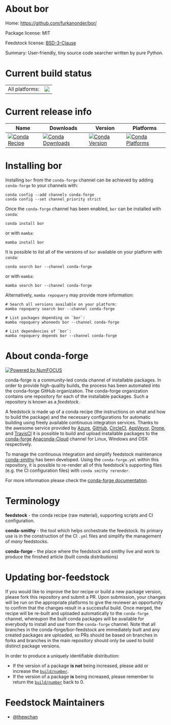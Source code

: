 About bor
=========

Home: https://github.com/furkanonder/bor/

Package license: MIT

Feedstock license: [BSD-3-Clause](https://github.com/conda-forge/bor-feedstock/blob/main/LICENSE.txt)

Summary: User-friendly, tiny source code searcher written by pure Python.

Current build status
====================


<table><tr><td>All platforms:</td>
    <td>
      <a href="https://dev.azure.com/conda-forge/feedstock-builds/_build/latest?definitionId=14214&branchName=main">
        <img src="https://dev.azure.com/conda-forge/feedstock-builds/_apis/build/status/bor-feedstock?branchName=main">
      </a>
    </td>
  </tr>
</table>

Current release info
====================

| Name | Downloads | Version | Platforms |
| --- | --- | --- | --- |
| [![Conda Recipe](https://img.shields.io/badge/recipe-bor-green.svg)](https://anaconda.org/conda-forge/bor) | [![Conda Downloads](https://img.shields.io/conda/dn/conda-forge/bor.svg)](https://anaconda.org/conda-forge/bor) | [![Conda Version](https://img.shields.io/conda/vn/conda-forge/bor.svg)](https://anaconda.org/conda-forge/bor) | [![Conda Platforms](https://img.shields.io/conda/pn/conda-forge/bor.svg)](https://anaconda.org/conda-forge/bor) |

Installing bor
==============

Installing `bor` from the `conda-forge` channel can be achieved by adding `conda-forge` to your channels with:

```
conda config --add channels conda-forge
conda config --set channel_priority strict
```

Once the `conda-forge` channel has been enabled, `bor` can be installed with `conda`:

```
conda install bor
```

or with `mamba`:

```
mamba install bor
```

It is possible to list all of the versions of `bor` available on your platform with `conda`:

```
conda search bor --channel conda-forge
```

or with `mamba`:

```
mamba search bor --channel conda-forge
```

Alternatively, `mamba repoquery` may provide more information:

```
# Search all versions available on your platform:
mamba repoquery search bor --channel conda-forge

# List packages depending on `bor`:
mamba repoquery whoneeds bor --channel conda-forge

# List dependencies of `bor`:
mamba repoquery depends bor --channel conda-forge
```


About conda-forge
=================

[![Powered by
NumFOCUS](https://img.shields.io/badge/powered%20by-NumFOCUS-orange.svg?style=flat&colorA=E1523D&colorB=007D8A)](https://numfocus.org)

conda-forge is a community-led conda channel of installable packages.
In order to provide high-quality builds, the process has been automated into the
conda-forge GitHub organization. The conda-forge organization contains one repository
for each of the installable packages. Such a repository is known as a *feedstock*.

A feedstock is made up of a conda recipe (the instructions on what and how to build
the package) and the necessary configurations for automatic building using freely
available continuous integration services. Thanks to the awesome service provided by
[Azure](https://azure.microsoft.com/en-us/services/devops/), [GitHub](https://github.com/),
[CircleCI](https://circleci.com/), [AppVeyor](https://www.appveyor.com/),
[Drone](https://cloud.drone.io/welcome), and [TravisCI](https://travis-ci.com/)
it is possible to build and upload installable packages to the
[conda-forge](https://anaconda.org/conda-forge) [Anaconda-Cloud](https://anaconda.org/)
channel for Linux, Windows and OSX respectively.

To manage the continuous integration and simplify feedstock maintenance
[conda-smithy](https://github.com/conda-forge/conda-smithy) has been developed.
Using the ``conda-forge.yml`` within this repository, it is possible to re-render all of
this feedstock's supporting files (e.g. the CI configuration files) with ``conda smithy rerender``.

For more information please check the [conda-forge documentation](https://conda-forge.org/docs/).

Terminology
===========

**feedstock** - the conda recipe (raw material), supporting scripts and CI configuration.

**conda-smithy** - the tool which helps orchestrate the feedstock.
                   Its primary use is in the construction of the CI ``.yml`` files
                   and simplify the management of *many* feedstocks.

**conda-forge** - the place where the feedstock and smithy live and work to
                  produce the finished article (built conda distributions)


Updating bor-feedstock
======================

If you would like to improve the bor recipe or build a new
package version, please fork this repository and submit a PR. Upon submission,
your changes will be run on the appropriate platforms to give the reviewer an
opportunity to confirm that the changes result in a successful build. Once
merged, the recipe will be re-built and uploaded automatically to the
`conda-forge` channel, whereupon the built conda packages will be available for
everybody to install and use from the `conda-forge` channel.
Note that all branches in the conda-forge/bor-feedstock are
immediately built and any created packages are uploaded, so PRs should be based
on branches in forks and branches in the main repository should only be used to
build distinct package versions.

In order to produce a uniquely identifiable distribution:
 * If the version of a package **is not** being increased, please add or increase
   the [``build/number``](https://docs.conda.io/projects/conda-build/en/latest/resources/define-metadata.html#build-number-and-string).
 * If the version of a package **is** being increased, please remember to return
   the [``build/number``](https://docs.conda.io/projects/conda-build/en/latest/resources/define-metadata.html#build-number-and-string)
   back to 0.

Feedstock Maintainers
=====================

* [@thewchan](https://github.com/thewchan/)

